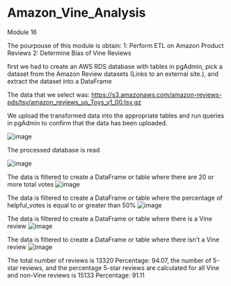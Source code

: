 # Amazon_Vine_Analysis
Module 16

The pourpouse of this module is obtain:
1: Perform ETL on Amazon Product Reviews
2: Determine Bias of Vine Reviews

first we had to create an AWS RDS database with tables in pgAdmin, pick a dataset from the Amazon Review datasets (Links to an external site.), and extract the dataset into a DataFrame

The data that we select was:
https://s3.amazonaws.com/amazon-reviews-pds/tsv/amazon_reviews_us_Toys_v1_00.tsv.gz

We upload the transformed data into the appropriate tables and run queries in pgAdmin to confirm that the data has been uploaded.

![image](https://user-images.githubusercontent.com/96089967/166342034-6c817313-41f3-404d-8b85-30860003e71c.png)




The processed database is read

![image](https://user-images.githubusercontent.com/96089967/166341104-00748956-c59a-402a-a2f5-d5218d1eb58e.png)





The data is filtered to create a DataFrame or table where there are 20 or more total votes
![image](https://user-images.githubusercontent.com/96089967/166341170-7388ee6d-c8af-42e5-894a-f46f53cf1c1f.png)





The data is filtered to create a DataFrame or table where the percentage of helpful_votes is equal to or greater than 50%
![image](https://user-images.githubusercontent.com/96089967/166341286-926bcd7b-2f6c-4146-96be-d3bf175d637b.png)





The data is filtered to create a DataFrame or table where there is a Vine review
![image](https://user-images.githubusercontent.com/96089967/166341329-9319cad3-2e55-480c-b093-1c48c123c4c4.png)




The data is filtered to create a DataFrame or table where there isn’t a Vine review
![image](https://user-images.githubusercontent.com/96089967/166341372-ca22b575-b2c6-44cd-b369-82ea9c913c4d.png)






The total number of reviews is 13320 Percentage: 94.07, the number of 5-star reviews, and the percentage 5-star reviews are calculated for all Vine and non-Vine reviews is 15133 Percentage: 91.11
